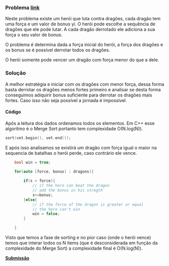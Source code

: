 ### Problema [link](https://codeforces.com/problemset/problem/230/A)

Neste problema existe um herói que luta contra dragões, cada dragão
tem uma força e um valor de bonus yi. O herói pode escolhe a sequência 
de dragões que ele pode lutar. A cada dragão derrotado ele adiciona a sua
força o seu valor de bonus. 

O problema é determina dada a força inicial do herói, a força dos dragões 
e os bonus se é possível derrotar todos os dragões.

O herói somente pode vencer um dragão com força menor do que a dele.


### Solução

A melhor estratégia e iniciar com os dragões com menor força, dessa forma basta
derrotar os dragões menos fortes primeiro e analisar se desta forma conseguimos 
adiquirir bonus suficiente para derrotar os dragões mais fortes. Caso isso não 
seja possível a jornada é impossível.

#### Código

Após a leitura dos dados ordenamos todos os elementos. Em 
C++ esse algoritmo é o Merge Sort portanto tem complexidade 
O(N.log(N)).

```c++
sort(vet.begin(), vet.end());
```

E após isso analisamos se existirá um dragão com força igual o maior
na sequencia de batalhas o herói perde, caso contrário ele vence.

```c++
    bool win = true;

    for(auto [force, bonus] : dragons){
        
        if(s > force){
            // if the hero can beat the dragon
            // add the bonus in his stregth
            s+=bonus;
        }else{
            // if the force of the dragon is greater or equal
            // the hero can't win
            win = false;
        }

    }
```

Visto que temos a fase de sorting e no pior caso (onde o herói vence) temos que interar 
todos os N items (que é desconsiderada em função da complexidade do Merge Sort) a complexidade final é O(N.log(N)).


[**Submissão**](https://codeforces.com/problemset/submission/230/110686592)
